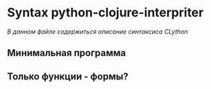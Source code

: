 # Syntax python-clojure-interpriter
 *В данном файле содержиться описание синтаксиса CLython*
 
## Минимальная программа

## Только функции - формы?

